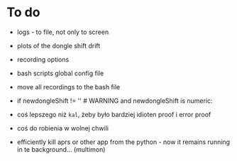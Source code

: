 # To do

- logs - to file, not only to screen
- plots of the dongle shift drift
- recording options
- bash scripts global config file
- move all recordings to the bash file
- if newdongleShift != '' # WARNING and newdongleShift is numeric:

- coś lepszego niż `kal`, żeby było bardziej idioten proof i error proof
- coś do robienia w wolnej chwili

- efficiently kill aprs or other app from the python - now it remains running in te background... (multimon)
